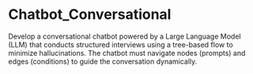 # Chatbot_Conversational
Develop a conversational chatbot powered by a Large Language Model (LLM) that conducts structured interviews using a tree-based flow to minimize hallucinations. The chatbot must navigate nodes (prompts) and edges (conditions) to guide the conversation dynamically.
